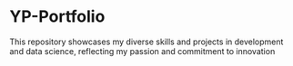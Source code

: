 # YP-Portfolio
This repository showcases my diverse skills and projects in development and data science, reflecting my passion and commitment to innovation
